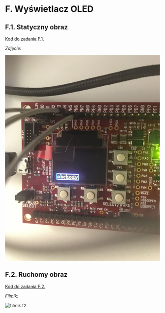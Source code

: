 # F. Wyświetlacz OLED

## F.1. Statyczny obraz

[Kod do zadania F.1.](./f1.c)

*Zdjęcie:*

![zdjęcie f1](./f1.jpg)

## F.2. Ruchomy obraz

[Kod do zadania F.2.](./f2.c)

*Filmik:*

![filmik f2](./f2.gif)
